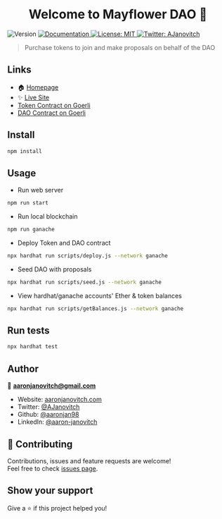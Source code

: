 <h1 align="center">Welcome to Mayflower DAO 👋</h1>
<p>
  <img alt="Version" src="https://img.shields.io/badge/version-1.0.0-blue.svg?cacheSeconds=2592000" />
  <a href="https://documentation.com" target="_blank">
    <img alt="Documentation" src="https://img.shields.io/badge/documentation-yes-brightgreen.svg" />
  </a>
  <a href="#" target="_blank">
    <img alt="License: MIT" src="https://img.shields.io/badge/License-MIT-yellow.svg" />
  </a>
  <a href="https://twitter.com/AJanovitch" target="_blank">
    <img alt="Twitter: AJanovitch" src="https://img.shields.io/twitter/follow/AJanovitch.svg?style=social" />
  </a>
</p>

> Purchase tokens to join and make proposals on behalf of the DAO

## Links

- 🏠 [Homepage](https://github.com/aaronjan98/Mayflower-DAO)
- ✨ [Live Site](https://gnfc6-qaaaa-aaaad-qe22a-cai.ic.fleek.co/)
- [Token Contract on Goerli](https://goerli.etherscan.io/address/0xA59441900763bE3c7aF1B47f7106D2372ddc796C)
- [DAO Contract on Goerli](https://goerli.etherscan.io/address/0xf92f381C155089422f0775f474fBaA2413D376e7)

## Install

```sh
npm install
```

## Usage

- Run web server

```sh
npm run start
```

- Run local blockchain

```sh
npm run ganache
```

- Deploy Token and DAO contract

```sh
npx hardhat run scripts/deploy.js --network ganache
```

- Seed DAO with proposals

```sh
npx hardhat run scripts/seed.js --network ganache
```

- View hardhat/ganache accounts' Ether & token balances

```sh
npx hardhat run scripts/getBalances.js --network ganache
```

## Run tests

```sh
npx hardhat test
```

## Author

👤 **aaronjanovitch@gmail.com**

- Website: [aaronjanovitch.com](https://aaronjanovitch.com)
- Twitter: [@AJanovitch](https://twitter.com/AJanovitch)
- Github: [@aaronjan98](https://github.com/aaronjan98)
- LinkedIn: [@aaron-janovitch](https://linkedin.com/in/aaron-janovitch)

## 🤝 Contributing

Contributions, issues and feature requests are welcome!<br />Feel free to check [issues page](https://github.com/aaronjan98/Mayflower-DAO/issues).

## Show your support

Give a ⭐️ if this project helped you!
